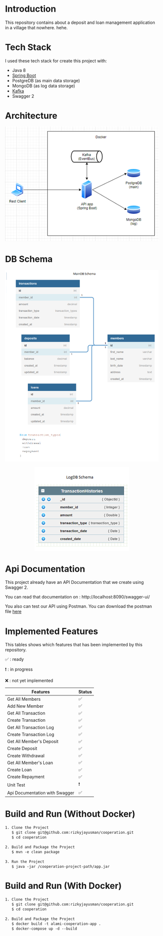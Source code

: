 # Introduction

This repository contains about a deposit and loan management application in a village that nowhere. hehe.

# Tech Stack

I used these tech stack for create this project with:
* Java 8
* [Spring Boot](https://spring.io/projects/spring-boot)
* PostgreDB (as main data storage)
* MongoDB (as log data storage)
* [Kafka](https://kafka.apache.org/)
* Swagger 2

# Architecture

<div align='center'>

![Cooperation Architecture](docs/architecture.png)

</div>

# DB Schema

<div align='center'>

![Cooperation DB Schema](docs/main-db-schema.png)

![Cooperation DB Schema](docs/log-db-schema.png)

</div>

# Api Documentation

This project already have an API Documentation that we create using Swagger 2. 

You can read that documentation on : http://localhost:8090/swagger-ui/

You also can test our API using Postman. You can download the postman file [here](https://github.com/rizkyjayusman/cooperation/blob/main/docs/cooperation.postman_collection.json)


# Implemented Features

This tables shows which features that has been implemented by this repository.

:white_check_mark: : ready

:heavy_exclamation_mark: : in progress

:x: : not yet implemented

| Features                        | Status                              |
| ------------------------------- | ----------------------------------- |
| Get All Members                 | :white_check_mark:                  |
| Add New Member                  | :white_check_mark:                  |
| Get All Transaction             | :white_check_mark:                  |
| Create Transaction              | :white_check_mark:                  |
| Get All Transaction Log         | :white_check_mark:                  |
| Create Transaction Log          | :white_check_mark:                  |
| Get All Member's Deposit        | :white_check_mark:                  |
| Create Deposit                  | :white_check_mark:                  |
| Create Withdrawal               | :white_check_mark:                  |
| Get All Member's Loan           | :white_check_mark:                  |
| Create Loan                     | :white_check_mark:                  |
| Create Repayment                | :white_check_mark:                  |
| Unit Test                       | :heavy_exclamation_mark:            |
| Api Documentation with Swagger  | :white_check_mark:                  |


# Build and Run (Without Docker)

```
1. Clone the Project
   $ git clone git@github.com:rizkyjayusman/cooperation.git
   $ cd cooperation

2. Build and Package the Project
   $ mvn -e clean package

3. Run the Project
   $ java -jar /cooperation-project-path/app.jar
```

# Build and Run (With Docker)

```
1. Clone the Project
   $ git clone git@github.com:rizkyjayusman/cooperation.git
   $ cd cooperation

2. Build and Package the Project
   $ docker build -t alami-cooperation-app .
   $ docker-compose up -d --build
```
